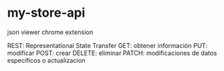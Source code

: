 # my-store-api

json viewer chrome extension

REST: Representational State Transfer
GET: obtener información
PUT: modificar 
POST: crear
DELETE: eliminar
PATCH: modificaciones de datos especificos o actualizacion
 